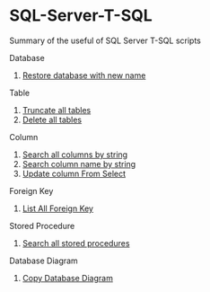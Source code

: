 # SQL-Server-T-SQL
Summary of the useful of SQL Server T-SQL scripts



Database
1. [Restore database with new name](./sq_RestoreDBWithNewName.sql)


Table
1. [Truncate all tables](./sp_TruncateAllTables.sql)
2. [Delete all tables](./sp_DeleteAllTables.sql) 


Column
1. [Search all columns by string](./sp_SearchAllColums.sql) 
2. [Search column name by string](./sp_SearchColumnName.sql) 
3. [Update column From Select](./sp_UpdateFromSelect.sql)


Foreign Key
1. [List All Foreign Key](./ListFKByTableName.sql)


Stored Procedure
1. [Search all stored procedures](./sp_SearchAllStoredProcedure.sql)


Database Diagram
1. [Copy Database Diagram](./CopyDatabaseDiagram.sql)


